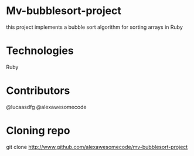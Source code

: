 # Mv-bubblesort-project

this project implements a bubble sort algorithm for sorting arrays in Ruby

# Technologies

Ruby

# Contributors

@lucaasdfg
@alexawesomecode

# Cloning repo

git clone http://www.github.com/alexawesomecode/mv-bubblesort-project
